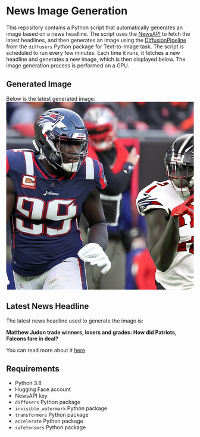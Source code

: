 # News Image Generation
This repository contains a Python script that automatically generates an image based on a news headline. The script uses the [NewsAPI](https://newsapi.org/) to fetch the latest headlines, and then generates an image using the [DiffusionPipeline](https://github.com/huggingface/diffusers) from the `diffusers` Python package for Text-to-Image task.
The script is scheduled to run every few minutes. Each time it runs, it fetches a new headline and generates a new image, which is then displayed below. The image generation process is performed on a GPU.

## Generated Image
Below is the latest generated image:
![Generated Image](image.png)

## Latest News Headline
The latest news headline used to generate the image is:

**Matthew Judon trade winners, losers and grades: How did Patriots, Falcons fare in deal?**

You can read more about it [here](https://news.google.com/rss/articles/CBMiyAFBVV95cUxPcXZ0TVUyQjJIMGFjeG9iOGtNRW5Zbm9TUFpzQks1dlhubFNXZ09OQTBmZGNsYjRpSlJJTkFYLWo5RUJZRVdIVllDamg0WFdaeHhKSWc5VDFtZEJyWXJqWEk4NmxJOVB6c3RPQzR4UmpUb0I2YU9GaDc0TV83Z0RDc1F5ejRyTDFleUFabm5MeVZpMjE0LTQ0ZVFIQWFBU2RTYUh4QXlHenNYZGFYRWlXcnhKSnE1d3daOFRBZmk5SzdEaFE3eklqVg?oc=5).

## Requirements
- Python 3.8
- Hugging Face account
- NewsAPI key
- `diffusers` Python package
- `invisible_watermark` Python package
- `transformers` Python package
- `accelerate` Python package
- `safetensors` Python package
